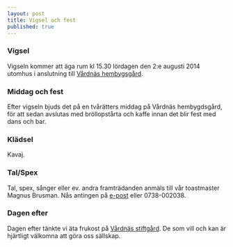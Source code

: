 ```yaml
---
layout: post
title: Vigsel och fest
published: true
---
```


### Vigsel
Vigseln kommer att äga rum kl 15.30 lördagen den 2:e augusti 2014 utomhus i anslutning till [Vårdnäs hembygsgård][plats].

### Middag och fest
Efter vigseln bjuds det på en tvårätters middag på Vårdnäs hembygdsgård, för att sedan avslutas med bröllopstårta och kaffe innan det blir fest med dans och bar.

### Klädsel
Kavaj.

### Tal/Spex
Tal, spex, sånger eller ev. andra framträdanden anmäls till vår toastmaster Magnus Brusman. Nås antingen på [e-post](mailto:mankan111@gmail.com) eller 0738-002038.

### Dagen efter
Dagen efter tänkte vi äta frukost på [Vårdnäs stiftgård][plats]. De som vill och kan är hjärtligt välkomna att göra oss sällskap.

[plats]: /bra-att-veta.html